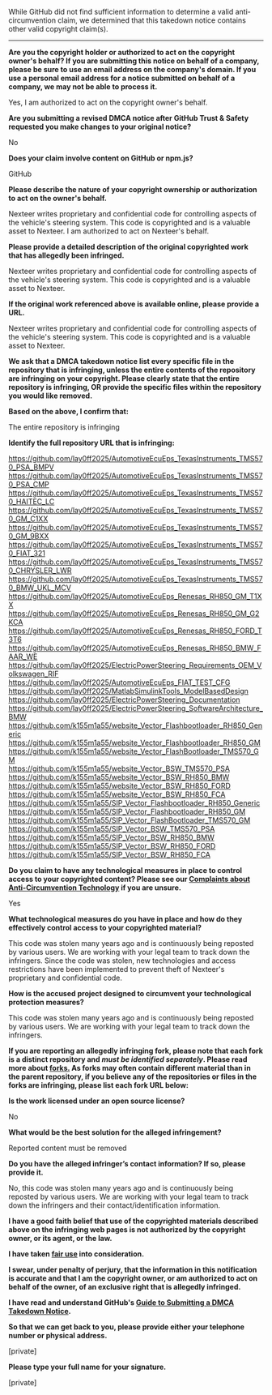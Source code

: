 While GitHub did not find sufficient information to determine a valid anti-circumvention claim, we determined that this takedown notice contains other valid copyright claim(s).

---

**Are you the copyright holder or authorized to act on the copyright owner's behalf? If you are submitting this notice on behalf of a company, please be sure to use an email address on the company's domain. If you use a personal email address for a notice submitted on behalf of a company, we may not be able to process it.**

Yes, I am authorized to act on the copyright owner's behalf.

**Are you submitting a revised DMCA notice after GitHub Trust & Safety requested you make changes to your original notice?**

No

**Does your claim involve content on GitHub or npm.js?**

GitHub

**Please describe the nature of your copyright ownership or authorization to act on the owner's behalf.**

Nexteer writes proprietary and confidential code for controlling aspects of the vehicle's steering system. This code is copyrighted and is a valuable asset to Nexteer. I am authorized to act on Nexteer's behalf.

**Please provide a detailed description of the original copyrighted work that has allegedly been infringed.**

Nexteer writes proprietary and confidential code for controlling aspects of the vehicle's steering system. This code is copyrighted and is a valuable asset to Nexteer.

**If the original work referenced above is available online, please provide a URL.**

Nexteer writes proprietary and confidential code for controlling aspects of the vehicle's steering system. This code is copyrighted and is a valuable asset to Nexteer.

**We ask that a DMCA takedown notice list every specific file in the repository that is infringing, unless the entire contents of the repository are infringing on your copyright. Please clearly state that the entire repository is infringing, OR provide the specific files within the repository you would like removed.**

**Based on the above, I confirm that:**

The entire repository is infringing

**Identify the full repository URL that is infringing:**

https://github.com/lay0ff2025/AutomotiveEcuEps_TexasInstruments_TMS570_PSA_BMPV  
https://github.com/lay0ff2025/AutomotiveEcuEps_TexasInstruments_TMS570_PSA_CMP  
https://github.com/lay0ff2025/AutomotiveEcuEps_TexasInstruments_TMS570_HAITEC_LC  
https://github.com/lay0ff2025/AutomotiveEcuEps_TexasInstruments_TMS570_GM_C1XX  
https://github.com/lay0ff2025/AutomotiveEcuEps_TexasInstruments_TMS570_GM_9BXX  
https://github.com/lay0ff2025/AutomotiveEcuEps_TexasInstruments_TMS570_FIAT_321  
https://github.com/lay0ff2025/AutomotiveEcuEps_TexasInstruments_TMS570_CHRYSLER_LWR  
https://github.com/lay0ff2025/AutomotiveEcuEps_TexasInstruments_TMS570_BMW_UKL_MCV  
https://github.com/lay0ff2025/AutomotiveEcuEps_Renesas_RH850_GM_T1XX  
https://github.com/lay0ff2025/AutomotiveEcuEps_Renesas_RH850_GM_G2KCA  
https://github.com/lay0ff2025/AutomotiveEcuEps_Renesas_RH850_FORD_T3T6  
https://github.com/lay0ff2025/AutomotiveEcuEps_Renesas_RH850_BMW_FAAR_WE  
https://github.com/lay0ff2025/ElectricPowerSteering_Requirements_OEM_Volkswagen_RIF  
https://github.com/lay0ff2025/AutomotiveEcuEps_FIAT_TEST_CFG  
https://github.com/lay0ff2025/MatlabSimulinkTools_ModelBasedDesign  
https://github.com/lay0ff2025/ElectricPowerSteering_Documentation  
https://github.com/lay0ff2025/ElectricPowerSteering_SoftwareArchitecture_BMW  
https://github.com/k155m1a55/website_Vector_Flashbootloader_RH850_Generic  
https://github.com/k155m1a55/website_Vector_Flashbootloader_RH850_GM  
https://github.com/k155m1a55/website_Vector_FlashBootloader_TMS570_GM  
https://github.com/k155m1a55/website_Vector_BSW_TMS570_PSA  
https://github.com/k155m1a55/website_Vector_BSW_RH850_BMW  
https://github.com/k155m1a55/website_Vector_BSW_RH850_FORD  
https://github.com/k155m1a55/website_Vector_BSW_RH850_FCA  
https://github.com/k155m1a55/SIP_Vector_Flashbootloader_RH850_Generic  
https://github.com/k155m1a55/SIP_Vector_Flashbootloader_RH850_GM  
https://github.com/k155m1a55/SIP_Vector_FlashBootloader_TMS570_GM  
https://github.com/k155m1a55/SIP_Vector_BSW_TMS570_PSA  
https://github.com/k155m1a55/SIP_Vector_BSW_RH850_BMW  
https://github.com/k155m1a55/SIP_Vector_BSW_RH850_FORD  
https://github.com/k155m1a55/SIP_Vector_BSW_RH850_FCA  

**Do you claim to have any technological measures in place to control access to your copyrighted content? Please see our <a href="https://docs.github.com/articles/guide-to-submitting-a-dmca-takedown-notice#complaints-about-anti-circumvention-technology">Complaints about Anti-Circumvention Technology</a> if you are unsure.**

Yes

**What technological measures do you have in place and how do they effectively control access to your copyrighted material?**

This code was stolen many years ago and is continuously being reposted by various users. We are working with your legal team to track down the infringers. Since the code was stolen, new technologies and access restrictions have been implemented to prevent theft of Nexteer's proprietary and confidential code.

**How is the accused project designed to circumvent your technological protection measures?**

This code was stolen many years ago and is continuously being reposted by various users. We are working with your legal team to track down the infringers.

**If you are reporting an allegedly infringing fork, please note that each fork is a distinct repository and <i>must be identified separately</i>. Please read more about <a href="https://docs.github.com/articles/dmca-takedown-policy#b-what-about-forks-or-whats-a-fork">forks.</a> As forks may often contain different material than in the parent repository, if you believe any of the repositories or files in the forks are infringing, please list each fork URL below:**

**Is the work licensed under an open source license?**

No

**What would be the best solution for the alleged infringement?**

Reported content must be removed

**Do you have the alleged infringer’s contact information? If so, please provide it.**

No, this code was stolen many years ago and is continuously being reposted by various users. We are working with your legal team to track down the infringers and their contact/identification information.

**I have a good faith belief that use of the copyrighted materials described above on the infringing web pages is not authorized by the copyright owner, or its agent, or the law.**

**I have taken <a href="https://www.lumendatabase.org/topics/22">fair use</a> into consideration.**

**I swear, under penalty of perjury, that the information in this notification is accurate and that I am the copyright owner, or am authorized to act on behalf of the owner, of an exclusive right that is allegedly infringed.**

**I have read and understand GitHub's <a href="https://docs.github.com/articles/guide-to-submitting-a-dmca-takedown-notice/">Guide to Submitting a DMCA Takedown Notice</a>.**

**So that we can get back to you, please provide either your telephone number or physical address.**

[private]

**Please type your full name for your signature.**

[private]
